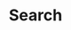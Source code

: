 ---
title: "Search" # in any language you want
layout: "search" # necessary for search
# url: "/archive"
# description: "Description for Search"
summary: "search"
placeholder: "Look up anything in the report"
---
